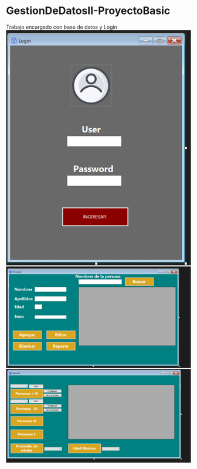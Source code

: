 # GestionDeDatosII-ProyectoBasic
Trabajo encargado con base de datos y Login 
![](https://github.com/FapCod/GestionDeDatosII-ProyectoBasic/blob/master/Login.PNG)
![](https://github.com/FapCod/GestionDeDatosII-ProyectoBasic/blob/master/principal.PNG)
![](https://github.com/FapCod/GestionDeDatosII-ProyectoBasic/blob/master/reportes.PNG)
